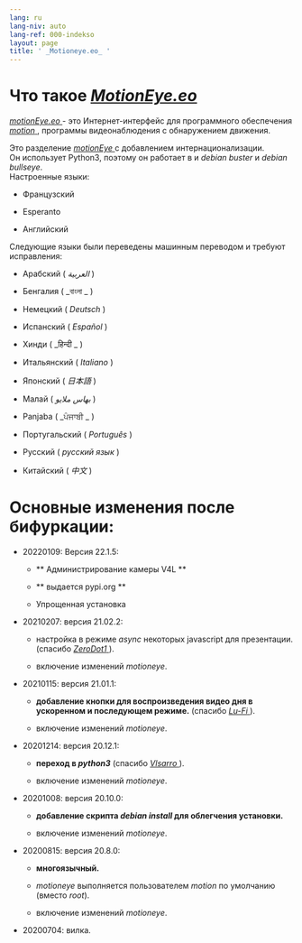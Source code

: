 ```yaml
---
lang: ru
lang-niv: auto
lang-ref: 000-indekso
layout: page
title: ' _Motioneye.eo_ '
---
```

# Что такое [ _MotionEye.eo_ ](https://github.com/jmichault/motioneye.eo) 

[ _motionEye.eo_ ](https://github.com/jmichault/motioneye.eo) - это Интернет-интерфейс для программного обеспечения [ _motion_ ](https://motion-project.github.io/), программы видеонаблюдения с обнаружением движения.

Это разделение [ _motionEye_ ](https://github.com/ccrisan/motioneye) с добавлением интернационализации.  
Он использует Python3, поэтому он работает в и _debian buster_ и _debian bullseye_.  
Настроенные языки:   

* Французский  


* Esperanto  


* Английский  



Следующие языки были переведены машинным переводом и требуют исправления:

* Арабский ( _العربية_ )


* Бенгалия ( _বাংলা _ )
  

  

* Немецкий ( _Deutsch_ )


* Испанский ( _Español_ )


* Хинди ( _हिन्दी _ )
  

  

* Итальянский ( _Italiano_ )


* Японский ( _日本語_ )


* Малай ( _بهاس ملايو_ )


* Panjaba ( _ਪੰਜਾਬੀ _ )
  

  

* Португальский ( _Português_ )


* Русский ( _русский язык_ )


* Китайский ( _中文_ )




# Основные изменения после бифуркации:

* 20220109: Версия 22.1.5:  


  * ** Администрирование камеры V4L **  


  * ** выдается pypi.org **  


  * Упрощенная установка  


* 20210207: версия 21.02.2:


  * настройка в режиме _async_ некоторых javascript для презентации. (спасибо [ _ZeroDot1_ ]( https://github.com/ZeroDot1 ) ).


  * включение изменений _motioneye_.


* 20210115: версия 21.01.1:


  * **добавление кнопки для воспроизведения видео дня в ускоренном и последующем режиме.** (спасибо [ _Lu-Fi_ ](https://github.com/Lu-Fi) ).


  * включение изменений _motioneye_.


* 20201214: версия 20.12.1:


  * **переход в _python3_** (спасибо [ _Vlsarro_ ](https://github.com/Vlsarro) ).


  * включение изменений _motioneye_.


* 20201008: версия 20.10.0:


  * **добавление скрипта _debian install_ для облегчения установки.**


  * включение изменений _motioneye_.


* 20200815: версия 20.8.0:


  * **многоязычный.**


  * _motioneye_ выполняется пользователем _motion_ по умолчанию (вместо _root_).


  * включение изменений _motioneye_.


* 20200704: вилка.



